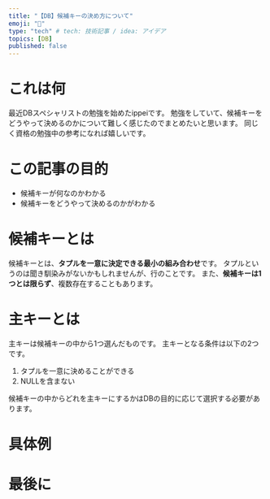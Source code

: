 ```yaml
---
title: "【DB】候補キーの決め方について"
emoji: "🔑"
type: "tech" # tech: 技術記事 / idea: アイデア
topics: [DB]
published: false
---
```

# これは何
最近DBスペシャリストの勉強を始めたippeiです。
勉強をしていて、候補キーをどうやって決めるのかについて難しく感じたのでまとめたいと思います。
同じく資格の勉強中の参考になれば嬉しいです。
# この記事の目的
- 候補キーが何なのかわかる
- 候補キーをどうやって決めるのかがわかる
# 候補キーとは
候補キーとは、**タプルを一意に決定できる最小の組み合わせ**です。
タプルというのは聞き馴染みがないかもしれませんが、行のことです。
また、**候補キーは1つとは限らず**、複数存在することもあります。
# 主キーとは
主キーは候補キーの中から1つ選んだものです。
主キーとなる条件は以下の2つです。
1. タプルを一意に決めることができる
2. NULLを含まない

候補キーの中からどれを主キーにするかはDBの目的に応じて選択する必要があります。
# 具体例
# 最後に